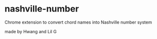 # nashville-number
Chrome extension to convert chord names into Nashville number system

made by Hwang and Lil G
